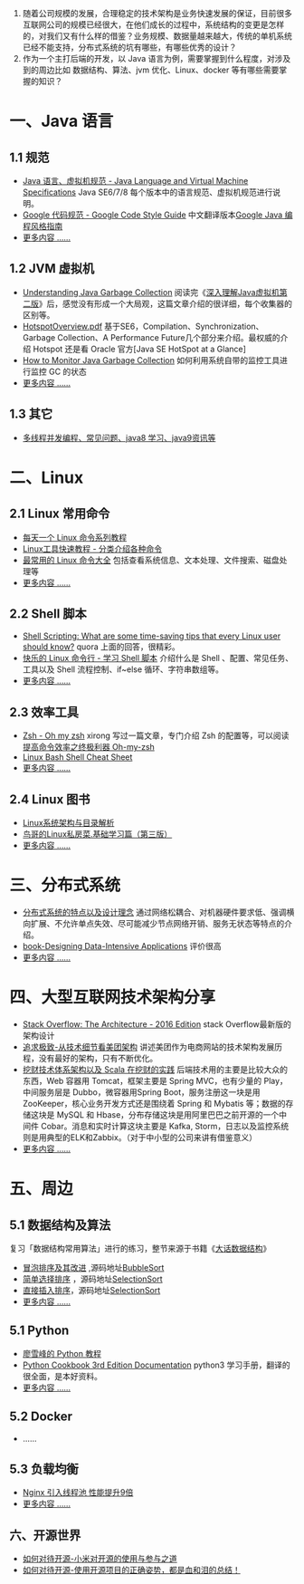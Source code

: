 
1. 随着公司规模的发展，合理稳定的技术架构是业务快速发展的保证，目前很多互联网公司的规模已经很大，在他们成长的过程中，系统结构的变更是怎样的，对我们又有什么样的借鉴？业务规模、数据量越来越大，传统的单机系统已经不能支持，分布式系统的坑有哪些，有哪些优秀的设计？
2. 作为一个主打后端的开发，以 Java 语言为例，需要掌握到什么程度，对涉及到的周边比如 数据结构、算法、jvm 优化、Linux、docker 等有哪些需要掌握的知识？

# 一、Java 语言
## 1.1 规范
- [Java 语言、虚拟机规范 - Java Language and Virtual Machine Specifications](http://docs.oracle.com/javase/specs/) Java SE6/7/8 每个版本中的语言规范、虚拟机规范进行说明。
- [Google 代码规范 - Google Code Style Guide](http://google-styleguide.googlecode.com/svn/trunk/javaguide.html) 中文翻译版本[Google Java 编程风格指南](http://www.hawstein.com/posts/google-java-style.html)
- [更多内容 …… ](readme-java.md)

## 1.2 JVM 虚拟机
- [Understanding Java Garbage Collection](http://www.cubrid.org/blog/dev-platform/understanding-java-garbage-collection/) 阅读完《[深入理解Java虚拟机第二版](https://github.com/xirong/my-java/blob/master/jvm/%E6%B7%B1%E5%85%A5%E7%90%86%E8%A7%A3java%E8%99%9A%E6%8B%9F%E6%9C%BA%E7%AC%94%E8%AE%B0.xmind)》后，感觉没有形成一个大局观，这篇文章介绍的很详细，每个收集器的区别等。
- [HotspotOverview.pdf](https://www.cs.princeton.edu/picasso/mats/HotspotOverview.pdf) 基于SE6，Compilation、Synchronization、Garbage Collection、A Performance Future几个部分来介绍。最权威的介绍 Hotspot 还是看 Oracle 官方[Java SE HotSpot at a Glance]
- [How to Monitor Java Garbage Collection](http://www.cubrid.org/blog/dev-platform/how-to-monitor-java-garbage-collection/) 如何利用系统自带的监控工具进行监控 GC 的状态
- [更多内容 …… ](readme-java.md)

## 1.3 其它
- [多线程并发编程、常见问题、java8 学习、java9资讯等](readme-java.md)

# 二、Linux
## 2.1 Linux 常用命令
- [每天一个 Linux 命令系列教程](http://www.cnblogs.com/peida/archive/2012/12/05/2803591.html)
- [Linux工具快速教程 - 分类介绍各种命令](http://linuxtools-rst.readthedocs.org/zh_CN/latest/index.html)
- [最常用的 Linux 命令大全](http://codecloud.net/linux-commond-461.html) 包括查看系统信息、文本处理、文件搜索、磁盘处理等
- [更多内容 …… ](readme-linux.md)

## 2.2 Shell 脚本
- [Shell Scripting: What are some time-saving tips that every Linux user should know?](https://www.quora.com/Shell-Scripting/What-are-some-time-saving-tips-that-every-Linux-user-should-know) quora 上面的回答，很精彩。
- [快乐的 Linux 命令行 - 学习 Shell 脚本](http://billie66.github.io/TLCL/book/zh/) 介绍什么是 Shell 、配置、常见任务、工具以及 Shell 流程控制、if~else 循环、字符串数组等。
- [更多内容 …… ](readme-linux.md)

## 2.3 效率工具
- [Zsh - Oh my zsh](http://ohmyz.sh/) xirong 写过一篇文章，专门介绍 Zsh 的配置等，可以阅读[提高命令效率之终极利器 Oh-my-zsh](http://www.ixirong.com/2015/04/27/strong-bash-use-oh-my-zsh/)
- [Linux Bash Shell Cheat Sheet](http://cli.learncodethehardway.org/bash_cheat_sheet.pdf)
- [更多内容 …… ](readme-linux.md)


## 2.4 Linux 图书
- [Linux系统架构与目录解析](http://book.douban.com/subject/3592797/)
- [鸟哥的Linux私房菜.基础学习篇（第三版）](http://book.douban.com/subject/4889838/)
- [更多内容 …… ](readme-linux.md)

# 三、分布式系统

- [分布式系统的特点以及设计理念](http://www.infoq.com/cn/articles/features-and-design-concept-of-distributed-system) 通过网络松耦合、对机器硬件要求低、强调横向扩展、不允许单点失效、尽可能减少节点网络开销、服务无状态等特点的介绍。
- [book-Designing Data-Intensive Applications](http://dataintensive.net/) 评价很高
- [更多内容 …… ](readme-arch.md)

# 四、大型互联网技术架构分享
- [Stack Overflow: The Architecture - 2016 Edition](http://nickcraver.com/blog/2016/02/17/stack-overflow-the-architecture-2016-edition/) stack Overflow最新版的架构设计
- [追求极致-从技术细节看美团架构](http://mp.weixin.qq.com/s?__biz=MjM5MDE0Mjc4MA==&mid=402465951&idx=1&sn=c76193b13b506d2c631bac8840a0f5b6&scene=1&srcid=012731CIWuUoX1w8bGv2THHJ#rd) 讲述美团作为电商网站的技术架构发展历程，没有最好的架构，只有不断优化。
- [挖财技术体系架构以及 Scala 在挖财的实践](http://www.infoq.com/cn/articles/scala-architecture-wacai) 后端技术用的主要是比较大众的东西，Web 容器用 Tomcat，框架主要是 Spring MVC，也有少量的 Play，中间服务层是 Dubbo，微容器用Spring Boot，服务注册这一块是用 ZooKeeper，核心业务开发方式还是围绕着 Spring 和 Mybatis 等；数据的存储这块是 MySQL 和 Hbase，分布存储这块是用阿里巴巴之前开源的一个中间件 Cobar。消息和实时计算这块主要是 Kafka, Storm，日志以及监控系统则是用典型的ELK和Zabbix。（对于中小型的公司来讲有借鉴意义）
- [更多内容 …… ](readme-arch.md)

# 五、周边

## 5.1 数据结构及算法
复习「数据结构常用算法」进行的练习，整节来源于书籍《[大话数据结构](http://book.douban.com/subject/6424904/)》
- [冒泡排序及其改进](http://www.ixirong.com/2015/07/16/sort-algorithm-bubblesort/) ,源码地址[BubbleSort](sort-algorithm/BubbleSort.java)
- [简单选择排序](http://www.ixirong.com/2015/07/19/sort-algorithm-selectionsort/) ，源码地址[SelectionSort](sort-algorithm/SelectionSort.java)
- [直接插入排序](http://www.ixirong.com/2015/07/19/sort-algorithem-insertsort/)，源码地址[SelectionSort](sort-algorithm/SelectionSort.java)
- [更多内容 …… ](readme-algorithm.md)

## 5.1 Python
- [廖雪峰的 Python 教程](http://www.liaoxuefeng.com/wiki/0014316089557264a6b348958f449949df42a6d3a2e542c000)
- [Python Cookbook 3rd Edition Documentation](http://python3-cookbook.readthedocs.org/zh_CN/latest/index.html) python3 学习手册，翻译的很全面，是本好资料。
- [更多内容 …… ](readme-python.md)

## 5.2 Docker
- ……

## 5.3 负载均衡
- [Nginx 引入线程池 性能提升9倍](https://yq.aliyun.com/articles/26635?&utm_campaign=sys&utm_medium=market&utm_source=edm_email&msctype=email&mscmsgid=117816050400243403&)
- [更多内容 …… ](readme-nginx.md)

## 六、开源世界
- [如何对待开源-小米对开源的使用与参与之道](http://www.infoq.com/cn/presentations/the-xiaomi-participation-of-open-source-use)
- [如何对待开源-使用开源项目的正确姿势，都是血和泪的总结！](https://yq.aliyun.com/articles/6042?do=login)
